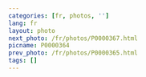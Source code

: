 ```yaml
---
categories: [fr, photos, '']
lang: fr
layout: photo
next_photo: /fr/photos/P0000367.html
picname: P0000364
prev_photo: /fr/photos/P0000365.html
tags: []
---
```

